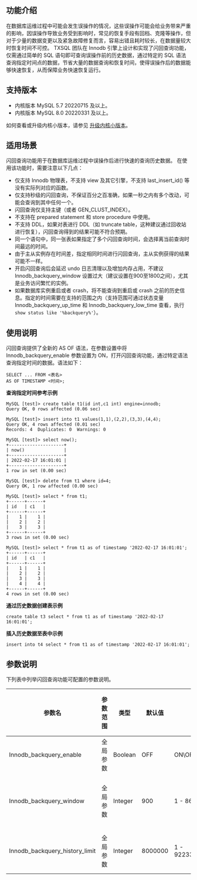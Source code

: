 ## 功能介绍
在数据库运维过程中可能会发生误操作的情况，这些误操作可能会给业务带来严重的影响，因误操作导致业务受到影响时，常见的恢复手段有回档、克隆等操作，但对于少量的数据变更以及紧急故障修复而言，容易出错且耗时较长，在数据量较大时恢复时间不可控。
TXSQL 团队在 Innodb 引擎上设计和实现了闪回查询功能，仅需通过简单的 SQL 语句即可查询误操作前的历史数据，通过特定的 SQL 语法查询指定时间点的数据，节省大量的数据查询和恢复时间，使得误操作后的数据能够快速恢复，从而保障业务快速恢复运行。

## 支持版本
- 内核版本 MySQL 5.7 20220715 及以上。
- 内核版本 MySQL 8.0 20220331 及以上。

如何查看或升级内核小版本，请参见 [升级内核小版本](https://cloud.tencent.com/document/product/236/45522)。

## 适用场景
闪回查询功能用于在数据库运维过程中误操作后进行快速的查询历史数据。
在使用该功能时，需要注意以下几点：
- 仅支持 Innodb 物理表，不支持 view 及其它引擎，不支持 last_insert_id() 等没有实际列对应的函数。
- 仅支持秒级的闪回查询，不保证百分之百准确，如果一秒之内有多个改动，可能会查询到其中任何一个。
- 闪回查询仅支持主键（或者 GEN_CLUST_INDEX）。
- 不支持在 prepared statement 和 store procedure 中使用。
- 不支持 DDL，如果对表进行 DDL（如 truncate table，这种建议通过回收站进行恢复），闪回查询得到的结果可能不符合预期。
- 同一个语句中，同一张表如果指定了多个闪回查询时间，会选择离当前查询时间最远的时间。
- 由于主从实例存在时间差，指定相同时间进行闪回查询，主从实例获得的结果可能不一样。
- 开启闪回查询后会延迟 undo 日志清理以及增加内存占用，不建议 Innodb_backquery_window 设置过大（建议设置在900至1800之间），尤其是业务访问繁忙的实例。
- 如果数据库实例重启或者 crash，将不能查询到重启或 crash 之前的历史信息。指定的时间需要在支持的范围之内（支持范围可通过状态变量 Innodb_backquery_up_time 和 Innodb_backquery_low_time 查看，执行 `show status like '%backquery%'`）。

## 使用说明
闪回查询提供了全新的 AS OF 语法，在参数设置中将 Innodb_backquery_enable 参数设置为 ON，打开闪回查询功能，通过特定语法查询指定时间的数据。语法如下：
```
SELECT ... FROM <表名>
AS OF TIMESTAMP <时间>;
```
**查询指定时间参考示例**
```
MySQL [test]> create table t1(id int,c1 int) engine=innodb;
Query OK, 0 rows affected (0.06 sec)

MySQL [test]> insert into t1 values(1,1),(2,2),(3,3),(4,4);
Query OK, 4 rows affected (0.01 sec)
Records: 4  Duplicates: 0  Warnings: 0

MySQL [test]> select now();
+---------------------+
| now()               |
+---------------------+
| 2022-02-17 16:01:01 |
+---------------------+
1 row in set (0.00 sec)

MySQL [test]> delete from t1 where id=4;
Query OK, 1 row affected (0.00 sec)

MySQL [test]> select * from t1;
+------+------+
| id   | c1   |
+------+------+
|    1 |    1 |
|    2 |    2 |
|    3 |    3 |
+------+------+
3 rows in set (0.00 sec)

MySQL [test]> select * from t1 as of timestamp '2022-02-17 16:01:01';
+------+------+
| id   | c1   |
+------+------+
|    1 |    1 |
|    2 |    2 |
|    3 |    3 |
|    4 |    4 |
+------+------+
4 rows in set (0.00 sec)
```
**通过历史数据创建表示例**
```
create table t3 select * from t1 as of timestamp '2022-02-17 16:01:01';
```
**插入历史数据至表中示例**
```
insert into t4 select * from t1 as of timestamp '2022-02-17 16:01:01';
```

## 参数说明
下列表中列举闪回查询功能可配置的参数说明。

| 参数名 | 参数范围 |  类型 |  默认值 |  取值范围 |   是否需重启 |  说明 | 
|---------|---------|---------|---------|---------|---------|---------|
| Innodb_backquery_enable | 全局参数 | Boolean | OFF | ON\OFF | 否 | 闪回查询功能的开关。 | 
| Innodb_backquery_window | 全局参数 | Integer | 900 | 1 - 86400 | 否 | 支持闪回查询的时间范围，单位：秒，此参数的值越大，闪回查询支持的历史数据查询时间越长，同时 undo 表空间占用的存储空间也会上升。 | 
| Innodb_backquery_history_limit | 全局参数 | Integer | 8000000 | 1 - 9223372036854476000 | 否 | undo 的历史链表长度限制，超过设定值会忽略 Innodb_backquery_window 触发 purge，直到历史链表长度低于设定值。 | 




